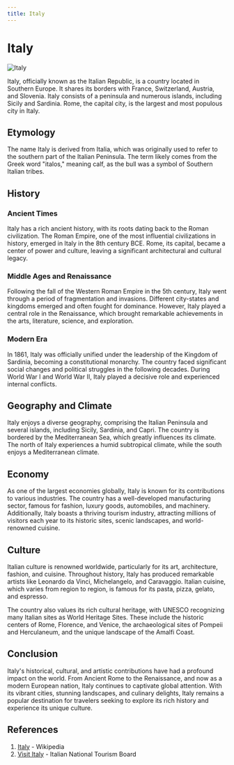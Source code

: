 ```yaml
---
title: Italy
---
```

# Italy

![Italy](https://upload.wikimedia.org/wikipedia/commons/thumb/0/03/Italy-LCCB-9843.jpg/640px-Italy-LCCB-9843.jpg)

Italy, officially known as the Italian Republic, is a country located in Southern Europe. It shares its borders with France, Switzerland, Austria, and Slovenia. Italy consists of a peninsula and numerous islands, including Sicily and Sardinia. Rome, the capital city, is the largest and most populous city in Italy.

## Etymology

The name Italy is derived from Italia, which was originally used to refer to the southern part of the Italian Peninsula. The term likely comes from the Greek word "italos," meaning calf, as the bull was a symbol of Southern Italian tribes.

## History

### Ancient Times

Italy has a rich ancient history, with its roots dating back to the Roman civilization. The Roman Empire, one of the most influential civilizations in history, emerged in Italy in the 8th century BCE. Rome, its capital, became a center of power and culture, leaving a significant architectural and cultural legacy.

### Middle Ages and Renaissance

Following the fall of the Western Roman Empire in the 5th century, Italy went through a period of fragmentation and invasions. Different city-states and kingdoms emerged and often fought for dominance. However, Italy played a central role in the Renaissance, which brought remarkable achievements in the arts, literature, science, and exploration.

### Modern Era

In 1861, Italy was officially unified under the leadership of the Kingdom of Sardinia, becoming a constitutional monarchy. The country faced significant social changes and political struggles in the following decades. During World War I and World War II, Italy played a decisive role and experienced internal conflicts.

## Geography and Climate

Italy enjoys a diverse geography, comprising the Italian Peninsula and several islands, including Sicily, Sardinia, and Capri. The country is bordered by the Mediterranean Sea, which greatly influences its climate. The north of Italy experiences a humid subtropical climate, while the south enjoys a Mediterranean climate.

## Economy

As one of the largest economies globally, Italy is known for its contributions to various industries. The country has a well-developed manufacturing sector, famous for fashion, luxury goods, automobiles, and machinery. Additionally, Italy boasts a thriving tourism industry, attracting millions of visitors each year to its historic sites, scenic landscapes, and world-renowned cuisine.

## Culture

Italian culture is renowned worldwide, particularly for its art, architecture, fashion, and cuisine. Throughout history, Italy has produced remarkable artists like Leonardo da Vinci, Michelangelo, and Caravaggio. Italian cuisine, which varies from region to region, is famous for its pasta, pizza, gelato, and espresso.

The country also values its rich cultural heritage, with UNESCO recognizing many Italian sites as World Heritage Sites. These include the historic centers of Rome, Florence, and Venice, the archaeological sites of Pompeii and Herculaneum, and the unique landscape of the Amalfi Coast.

## Conclusion

Italy's historical, cultural, and artistic contributions have had a profound impact on the world. From Ancient Rome to the Renaissance, and now as a modern European nation, Italy continues to captivate global attention. With its vibrant cities, stunning landscapes, and culinary delights, Italy remains a popular destination for travelers seeking to explore its rich history and experience its unique culture.

## References

1. [Italy](https://en.wikipedia.org/wiki/Italy) - Wikipedia
2. [Visit Italy](https://www.italia.it/en/home.html) - Italian National Tourism Board